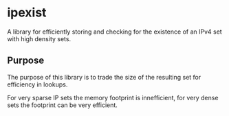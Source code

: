 # ipexist
A library for efficiently storing and checking for the existence of an IPv4 set with high density sets.

## Purpose
The purpose of this library is to trade the size of the resulting set for efficiency in lookups.

For very sparse IP sets the memory footprint is innefficient, for very dense sets the footprint can be very efficient.
